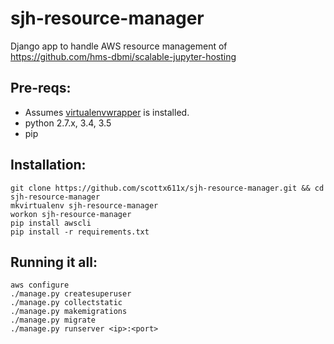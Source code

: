 # sjh-resource-manager
Django app to handle AWS resource management of https://github.com/hms-dbmi/scalable-jupyter-hosting

## Pre-reqs:
- Assumes [virtualenvwrapper](http://virtualenvwrapper.readthedocs.io/en/latest/install.html) is installed.
- python 2.7.x, 3.4, 3.5
- pip

## Installation:

```
git clone https://github.com/scottx611x/sjh-resource-manager.git && cd sjh-resource-manager
mkvirtualenv sjh-resource-manager
workon sjh-resource-manager
pip install awscli
pip install -r requirements.txt
```

## Running it all: 
```
aws configure
./manage.py createsuperuser
./manage.py collectstatic
./manage.py makemigrations
./manage.py migrate
./manage.py runserver <ip>:<port>
```
